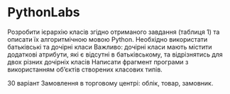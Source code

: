 # PythonLabs
Розробити ієрархію класів згідно отриманого завдання (таблиця 1) та описати їх алгоритмічною мовою Python. 
Необхідно використати батьківські та дочірні класи
Важливо: дочірні класи мають містити додаткові атрибути, які є відсутні в батьківському, та відрізнятись для двох різних дочірніх класів
 Написати фрагмент програми з використанням об’єктів створених класових типів. 

30 варіант
Замовлення в торговому центрі: облік, товар, замовник.

